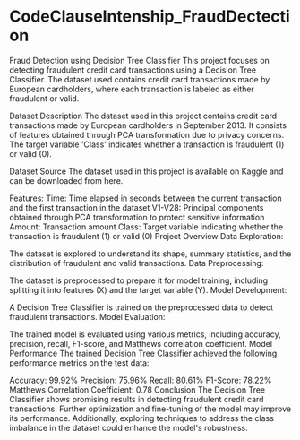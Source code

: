 # CodeClauseIntenship_FraudDectection
Fraud Detection using Decision Tree Classifier
This project focuses on detecting fraudulent credit card transactions using a Decision Tree Classifier. The dataset used contains credit card transactions made by European cardholders, where each transaction is labeled as either fraudulent or valid.

Dataset Description
The dataset used in this project contains credit card transactions made by European cardholders in September 2013. It consists of features obtained through PCA transformation due to privacy concerns. The target variable 'Class' indicates whether a transaction is fraudulent (1) or valid (0).

Dataset Source
The dataset used in this project is available on Kaggle and can be downloaded from here.

Features:
Time: Time elapsed in seconds between the current transaction and the first transaction in the dataset
V1-V28: Principal components obtained through PCA transformation to protect sensitive information
Amount: Transaction amount
Class: Target variable indicating whether the transaction is fraudulent (1) or valid (0)
Project Overview
Data Exploration:

The dataset is explored to understand its shape, summary statistics, and the distribution of fraudulent and valid transactions.
Data Preprocessing:

The dataset is preprocessed to prepare it for model training, including splitting it into features (X) and the target variable (Y).
Model Development:

A Decision Tree Classifier is trained on the preprocessed data to detect fraudulent transactions.
Model Evaluation:

The trained model is evaluated using various metrics, including accuracy, precision, recall, F1-score, and Matthews correlation coefficient.
Model Performance
The trained Decision Tree Classifier achieved the following performance metrics on the test data:

Accuracy: 99.92%
Precision: 75.96%
Recall: 80.61%
F1-Score: 78.22%
Matthews Correlation Coefficient: 0.78
Conclusion
The Decision Tree Classifier shows promising results in detecting fraudulent credit card transactions. Further optimization and fine-tuning of the model may improve its performance. Additionally, exploring techniques to address the class imbalance in the dataset could enhance the model's robustness.
